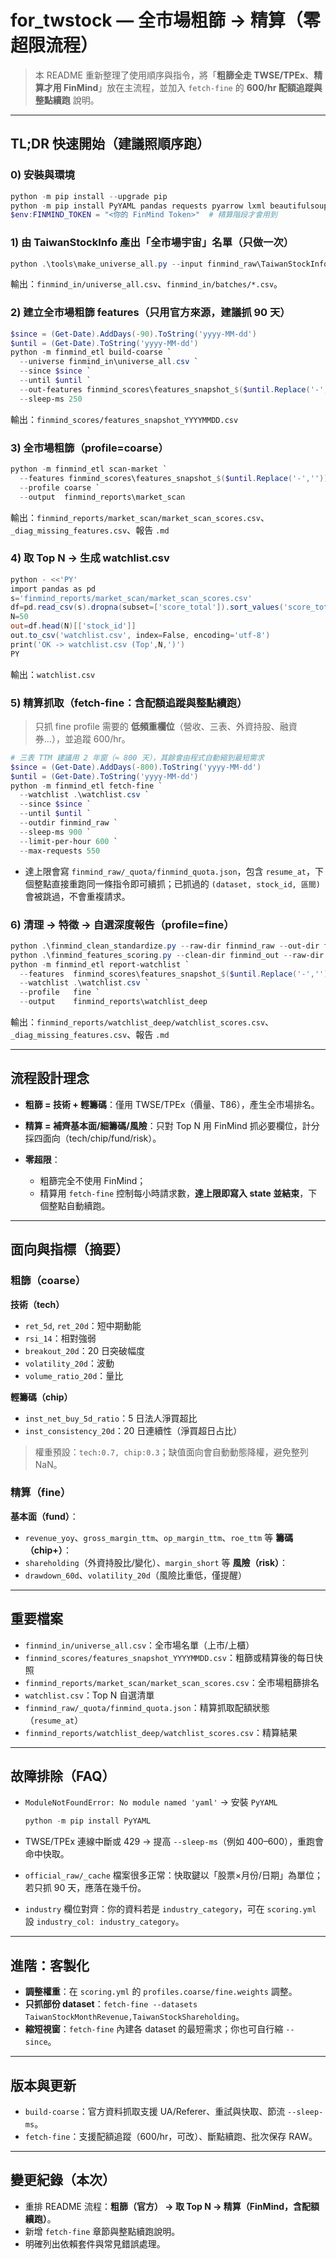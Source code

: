 # for\_twstock — 全市場粗篩 → 精算（零超限流程）

> 本 README 重新整理了使用順序與指令，將「**粗篩全走 TWSE/TPEx**、**精算才用 FinMind**」放在主流程，並加入 `fetch-fine` 的 **600/hr 配額追蹤與整點續跑** 說明。

---

## TL;DR 快速開始（建議照順序跑）

### 0) 安裝與環境

```powershell
python -m pip install --upgrade pip
python -m pip install PyYAML pandas requests pyarrow lxml beautifulsoup4 html5lib
$env:FINMIND_TOKEN = "<你的 FinMind Token>"  # 精算階段才會用到
```

### 1) 由 TaiwanStockInfo 產出「全市場宇宙」名單（只做一次）

```powershell
python .\tools\make_universe_all.py --input finmind_raw\TaiwanStockInfo.json --out finmind_in --batch-size 200
```

輸出：`finmind_in/universe_all.csv`、`finmind_in/batches/*.csv`。

### 2) 建立全市場粗篩 features（只用官方來源，建議抓 90 天）

```powershell
$since = (Get-Date).AddDays(-90).ToString('yyyy-MM-dd')
$until = (Get-Date).ToString('yyyy-MM-dd')
python -m finmind_etl build-coarse `
  --universe finmind_in\universe_all.csv `
  --since $since `
  --until $until `
  --out-features finmind_scores\features_snapshot_$($until.Replace('-',''))`.csv `
  --sleep-ms 250
```

輸出：`finmind_scores/features_snapshot_YYYYMMDD.csv`

### 3) 全市場粗篩（profile=coarse）

```powershell
python -m finmind_etl scan-market `
  --features finmind_scores\features_snapshot_$($until.Replace('-',''))`.csv `
  --profile coarse `
  --output  finmind_reports\market_scan
```

輸出：`finmind_reports/market_scan/market_scan_scores.csv`、`_diag_missing_features.csv`、報告 `.md`

### 4) 取 Top N → 生成 watchlist.csv

```powershell
python - <<'PY'
import pandas as pd
s='finmind_reports/market_scan/market_scan_scores.csv'
df=pd.read_csv(s).dropna(subset=['score_total']).sort_values('score_total', ascending=False)
N=50
out=df.head(N)[['stock_id']]
out.to_csv('watchlist.csv', index=False, encoding='utf-8')
print('OK -> watchlist.csv (Top',N,')')
PY
```

輸出：`watchlist.csv`

### 5) 精算抓取（fetch-fine：含配額追蹤與整點續跑）

> 只抓 fine profile 需要的 **低頻重欄位**（營收、三表、外資持股、融資券…），並追蹤 600/hr。

```powershell
# 三表 TTM 建議用 2 年窗（≈ 800 天），其餘會由程式自動縮到最短需求
$since = (Get-Date).AddDays(-800).ToString('yyyy-MM-dd')
$until = (Get-Date).ToString('yyyy-MM-dd')
python -m finmind_etl fetch-fine `
  --watchlist .\watchlist.csv `
  --since $since `
  --until $until `
  --outdir finmind_raw `
  --sleep-ms 900 `
  --limit-per-hour 600 `
  --max-requests 550
```

* 達上限會寫 `finmind_raw/_quota/finmind_quota.json`，包含 `resume_at`，下個整點直接重跑同一條指令即可續抓；已抓過的 `(dataset, stock_id, 區間)` 會被跳過，不會重複請求。

### 6) 清理 → 特徵 → 自選深度報告（profile=fine）

```powershell
python .\finmind_clean_standardize.py --raw-dir finmind_raw --out-dir finmind_out
python .\finmind_features_scoring.py --clean-dir finmind_out --raw-dir finmind_raw --out-dir finmind_scores --full-daily
python -m finmind_etl report-watchlist `
  --features  finmind_scores\features_snapshot_$($until.Replace('-',''))`.csv `
  --watchlist .\watchlist.csv `
  --profile   fine `
  --output    finmind_reports\watchlist_deep
```

輸出：`finmind_reports/watchlist_deep/watchlist_scores.csv`、`_diag_missing_features.csv`、報告 `.md`

---

## 流程設計理念

* **粗篩 = 技術 + 輕籌碼**：僅用 TWSE/TPEx（價量、T86），產生全市場排名。
* **精算 = 補齊基本面/細籌碼/風險**：只對 Top N 用 FinMind 抓必要欄位，計分採四面向（tech/chip/fund/risk）。
* **零超限**：

  * 粗篩完全不使用 FinMind；
  * 精算用 `fetch-fine` 控制每小時請求數，**達上限即寫入 state 並結束**，下個整點自動續跑。

---

## 面向與指標（摘要）

### 粗篩（coarse）

**技術（tech）**

* `ret_5d`, `ret_20d`：短中期動能
* `rsi_14`：相對強弱
* `breakout_20d`：20 日突破幅度
* `volatility_20d`：波動
* `volume_ratio_20d`：量比

**輕籌碼（chip）**

* `inst_net_buy_5d_ratio`：5 日法人淨買超比
* `inst_consistency_20d`：20 日連續性（淨買超日占比）

> 權重預設：`tech:0.7, chip:0.3`；缺值面向會自動動態降權，避免整列 NaN。

### 精算（fine）

**基本面（fund）**：

* `revenue_yoy`、`gross_margin_ttm`、`op_margin_ttm`、`roe_ttm` 等
  **籌碼（chip+）**：
* `shareholding`（外資持股比/變化）、`margin_short` 等
  **風險（risk）**：
* `drawdown_60d`、`volatility_20d`（風險比重低，僅提醒）

---

## 重要檔案

* `finmind_in/universe_all.csv`：全市場名單（上市/上櫃）
* `finmind_scores/features_snapshot_YYYYMMDD.csv`：粗篩或精算後的每日快照
* `finmind_reports/market_scan/market_scan_scores.csv`：全市場粗篩排名
* `watchlist.csv`：Top N 自選清單
* `finmind_raw/_quota/finmind_quota.json`：精算抓取配額狀態（`resume_at`）
* `finmind_reports/watchlist_deep/watchlist_scores.csv`：精算結果

---

## 故障排除（FAQ）

* `ModuleNotFoundError: No module named 'yaml'` → 安裝 `PyYAML`

  ```powershell
  python -m pip install PyYAML
  ```
* TWSE/TPEx 連線中斷或 429 → 提高 `--sleep-ms`（例如 400–600），重跑會命中快取。
* `official_raw/_cache` 檔案很多正常：快取鍵以「股票×月份/日期」為單位；若只抓 90 天，應落在幾千份。
* `industry` 欄位對齊：你的資料若是 `industry_category`，可在 `scoring.yml` 設 `industry_col: industry_category`。

---

## 進階：客製化

* **調整權重**：在 `scoring.yml` 的 `profiles.coarse/fine.weights` 調整。
* **只抓部份 dataset**：`fetch-fine --datasets TaiwanStockMonthRevenue,TaiwanStockShareholding`。
* **縮短視窗**：`fetch-fine` 內建各 dataset 的最短需求；你也可自行縮 `--since`。

---

## 版本與更新

* `build-coarse`：官方資料抓取支援 UA/Referer、重試與快取、節流 `--sleep-ms`。
* `fetch-fine`：支援配額追蹤（600/hr，可改）、斷點續跑、批次保存 RAW。

---

## 變更紀錄（本次）

* 重排 README 流程：**粗篩（官方） → 取 Top N → 精算（FinMind，含配額續跑）**。
* 新增 `fetch-fine` 章節與整點續跑說明。
* 明確列出依賴套件與常見錯誤處理。

